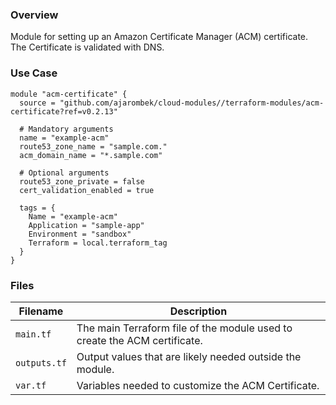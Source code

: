 ### Overview

Module for setting up an Amazon Certificate Manager (ACM) certificate.  The Certificate is validated with DNS.

### Use Case

```hcl-terraform
module "acm-certificate" {
  source = "github.com/ajarombek/cloud-modules//terraform-modules/acm-certificate?ref=v0.2.13"

  # Mandatory arguments
  name = "example-acm"
  route53_zone_name = "sample.com."
  acm_domain_name = "*.sample.com"

  # Optional arguments
  route53_zone_private = false
  cert_validation_enabled = true
  
  tags = {
    Name = "example-acm"
    Application = "sample-app"
    Environment = "sandbox"
    Terraform = local.terraform_tag
  }
}
```

### Files

| Filename                 | Description                                                                 |
|--------------------------|-----------------------------------------------------------------------------|
| `main.tf`                | The main Terraform file of the module used to create the ACM certificate.   |
| `outputs.tf`             | Output values that are likely needed outside the module.                    |
| `var.tf`                 | Variables needed to customize the ACM Certificate.                          |